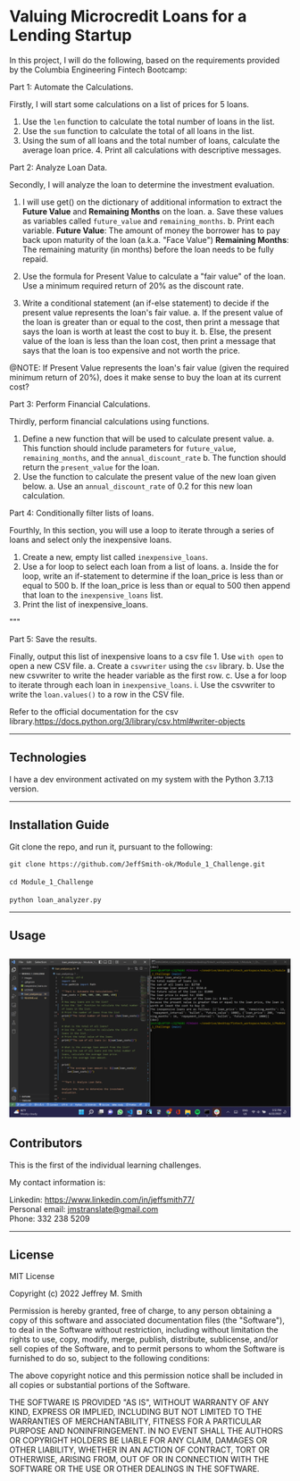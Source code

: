 # Valuing Microcredit Loans for a Lending Startup

In this project, I will do the following, based on the requirements provided by the Columbia Engineering Fintech Bootcamp:

Part 1: Automate the Calculations.

Firstly, I will start some calculations on a list of prices for 5 loans.

1. Use the `len` function to calculate the total number of loans in the list.
2. Use the `sum` function to calculate the total of all loans in the list.
3. Using the sum of all loans and the total number of loans, calculate the average loan price. 4. Print all calculations with descriptive messages.

Part 2: Analyze Loan Data.

Secondly, I will analyze the loan to determine the investment evaluation.

1. I will use get() on the dictionary of additional information to extract the **Future Value** and **Remaining Months** on the loan.
   a. Save these values as variables called `future_value` and `remaining_months`.
   b. Print each variable.
   **Future Value**: The amount of money the borrower has to pay back upon maturity of the loan (a.k.a. "Face Value")
   **Remaining Months**: The remaining maturity (in months) before the loan needs to be fully repaid.

2. Use the formula for Present Value to calculate a "fair value" of the loan. Use a minimum required return of 20% as the discount rate.
3. Write a conditional statement (an if-else statement) to decide if the present value represents the loan's fair value.
   a. If the present value of the loan is greater than or equal to the cost, then print a message that says the loan is worth at least the cost to buy it.
   b. Else, the present value of the loan is less than the loan cost, then print a message that says that the loan is too expensive and not worth the price.

@NOTE:
If Present Value represents the loan's fair value (given the required minimum return of 20%), does it make sense to buy the loan at its current cost?

Part 3: Perform Financial Calculations.

Thirdly, perform financial calculations using functions.

1. Define a new function that will be used to calculate present value.
   a. This function should include parameters for `future_value`, `remaining_months`, and the `annual_discount_rate`
   b. The function should return the `present_value` for the loan.
2. Use the function to calculate the present value of the new loan given below.
   a. Use an `annual_discount_rate` of 0.2 for this new loan calculation.

Part 4: Conditionally filter lists of loans.

Fourthly, In this section, you will use a loop to iterate through a series of loans and select only the inexpensive loans.

1. Create a new, empty list called `inexpensive_loans`.
2. Use a for loop to select each loan from a list of loans.
   a. Inside the for loop, write an if-statement to determine if the loan_price is less than or equal to 500
   b. If the loan_price is less than or equal to 500 then append that loan to the `inexpensive_loans` list.
3. Print the list of inexpensive_loans.

"""

Part 5: Save the results.

Finally, output this list of inexpensive loans to a csv file 1. Use `with open` to open a new CSV file.
a. Create a `csvwriter` using the `csv` library.
b. Use the new csvwriter to write the header variable as the first row.
c. Use a for loop to iterate through each loan in `inexpensive_loans`.
i. Use the csvwriter to write the `loan.values()` to a row in the CSV file.

Refer to the official documentation for the csv library.https://docs.python.org/3/library/csv.html#writer-objects

---

## Technologies

I have a dev environment activated on my system with the Python 3.7.13 version.

---

## Installation Guide

Git clone the repo, and run it, pursuant to the following:

```
git clone https://github.com/JeffSmith-ok/Module_1_Challenge.git

cd Module_1_Challenge

python loan_analyzer.py

```

---

## Usage

## ![Screenshot of the loan_analyzer.py and the gitbash terminal](images/Screenshot_Master.jpg)

## Contributors

This is the first of the individual learning challenges.

My contact information is:

Linkedin: https://www.linkedin.com/in/jeffsmith77/ </br>
Personal email: jmstranslate@gmail.com </br>
Phone: 332 238 5209

---

## License

MIT License

Copyright (c) 2022 Jeffrey M. Smith

Permission is hereby granted, free of charge, to any person obtaining a copy
of this software and associated documentation files (the "Software"), to deal
in the Software without restriction, including without limitation the rights
to use, copy, modify, merge, publish, distribute, sublicense, and/or sell
copies of the Software, and to permit persons to whom the Software is
furnished to do so, subject to the following conditions:

The above copyright notice and this permission notice shall be included in all
copies or substantial portions of the Software.

THE SOFTWARE IS PROVIDED "AS IS", WITHOUT WARRANTY OF ANY KIND, EXPRESS OR
IMPLIED, INCLUDING BUT NOT LIMITED TO THE WARRANTIES OF MERCHANTABILITY,
FITNESS FOR A PARTICULAR PURPOSE AND NONINFRINGEMENT. IN NO EVENT SHALL THE
AUTHORS OR COPYRIGHT HOLDERS BE LIABLE FOR ANY CLAIM, DAMAGES OR OTHER
LIABILITY, WHETHER IN AN ACTION OF CONTRACT, TORT OR OTHERWISE, ARISING FROM,
OUT OF OR IN CONNECTION WITH THE SOFTWARE OR THE USE OR OTHER DEALINGS IN THE
SOFTWARE.
